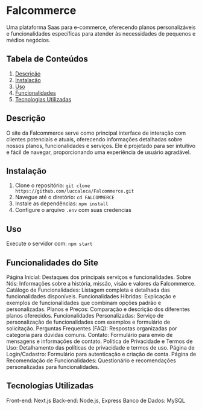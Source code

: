 # Falcommerce

Uma plataforma Saas para e-commerce, oferecendo planos personalizáveis e funcionalidades
específicas para atender às necessidades de pequenos e médios negócios.

## Tabela de Conteúdos
1. [Descrição](#descrição)
2. [Instalação](#instalação)
3. [Uso](#uso)
4. [Funcionalidades](#funcionalidades)
5. [Tecnologias Utilizadas](#tecnologias-utilizadas)


## Descrição

O site da Falcommerce serve como principal interface de interação com clientes potenciais e atuais,
oferecendo informações detalhadas sobre nossos planos, funcionalidades e serviços. Ele é projetado
para ser intuitivo e fácil de navegar, proporcionando uma experiência de usuário agradável.

## Instalação
1. Clone o repositório: `git clone https://github.com/luccaleca/Falcommerce.git`
2. Navegue até o diretório: `cd FALCOMMERCE`
3. Instale as dependências: `npm install`
4. Configure o arquivo `.env` com suas credencias

## Uso

Execute o servidor com: `npm start`

## Funcionalidades do Site

Página Inicial: Destaques dos principais serviços e funcionalidades.
Sobre Nós: Informações sobre a história, missão, visão e valores da Falcommerce.
Catálogo de Funcionalidades: Listagem completa e detalhada das funcionalidades disponíveis.
Funcionalidades Híbridas: Explicação e exemplos de funcionalidades que combinam opções padrão e personalizadas.
Planos e Preços: Comparação e descrição dos diferentes planos oferecidos.
Funcionalidades Personalizadas: Serviço de personalização de funcionalidades com exemplos e formulário de solicitação.
Perguntas Frequentes (FAQ): Respostas organizadas por categoria para dúvidas comuns.
Contato: Formulário para envio de mensagens e informações de contato.
Política de Privacidade e Termos de Uso: Detalhamento das políticas de privacidade e termos de uso.
Página de Login/Cadastro: Formulário para autenticação e criação de conta.
Página de Recomendação de Funcionalidades: Questionário e recomendações personalizadas para funcionalidades.

## Tecnologias Utilizadas

Front-end: Next.js
Back-end: Node.js, Express
Banco de Dados: MySQL


